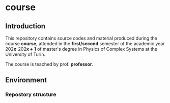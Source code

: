 # **course**
## Introduction
This repository contains source codes and material produced during the course **course**, attended in the **first/second** semester of the academic year 202**x**-202**x + 1** of master's degree in Physics of Complex Systems at the University of Turin.

The course is teached by prof. **professor**.

## Environment
### Repostory structure
